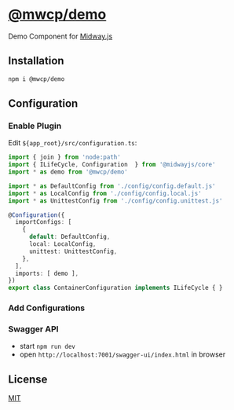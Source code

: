 # [@mwcp/demo](https://www.npmjs.com/package/@mwcp/demo) 

Demo Component for [Midway.js]


## Installation
```sh
npm i @mwcp/demo
```


## Configuration

### Enable Plugin

Edit `${app_root}/src/configuration.ts`:

```ts
import { join } from 'node:path'
import { ILifeCycle, Configuration  } from '@midwayjs/core'
import * as demo from '@mwcp/demo'

import * as DefaultConfig from './config/config.default.js'
import * as LocalConfig from './config/config.local.js'
import * as UnittestConfig from './config/config.unittest.js'

@Configuration({
  importConfigs: [
    {
      default: DefaultConfig,
      local: LocalConfig,
      unittest: UnittestConfig,
    },
  ],
  imports: [ demo ],
})
export class ContainerConfiguration implements ILifeCycle { }

```

### Add Configurations

### Swagger API
- start `npm run dev`
- open `http://localhost:7001/swagger-ui/index.html` in browser

## License
[MIT](LICENSE)


[Midway.js]: https://midwayjs.org/

